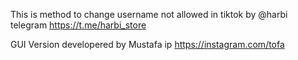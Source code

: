 This is method to change username not allowed in tiktok 
by @harbi telegram
https://t.me/harbi_store

GUI Version developered by Mustafa ip
https://instagram.com/tofa
